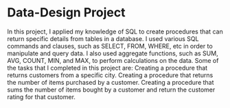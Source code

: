 # Data-Design Project

In this project, I applied my knowledge of SQL to create procedures that can return specific details from tables in a database. I used various SQL commands and clauses, such as SELECT, FROM, WHERE, etc in order to manipulate and query data. I also used aggregate functions, such as SUM, AVG, COUNT, MIN, and MAX, to perform calculations on the data. Some of the tasks that I completed in this project are:
Creating a procedure that returns customers from a specific city.
Creating a procedure that returns the number of items purchased by a customer.
Creating a procedure that sums the number of items bought by a customer and return the customer rating for that customer.
